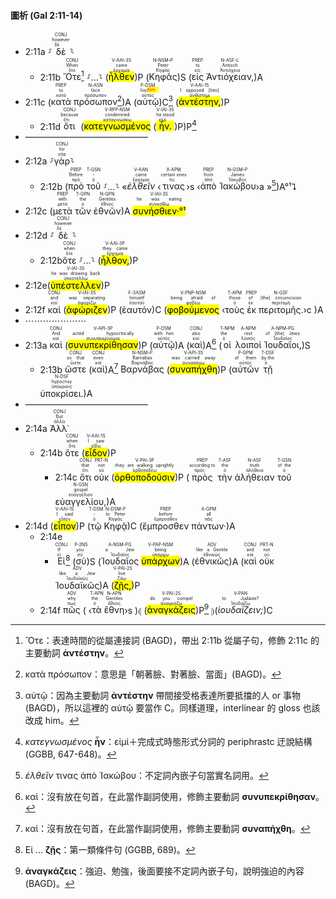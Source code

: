 #### 圖析 (Gal 2:11-14)

- 2:11a ⸉<RUBY><ruby><ruby>δὲ<rt>δέ</rt></ruby><rt>however</rt></ruby><rt>CONJ</rt></RUBY>⸊
	- 2:11b <RUBY><ruby><ruby>Ὅτε<rt>ὅτε</rt></ruby><rt>When</rt></ruby><rt>CONJ</rt></RUBY>[^1] ⸉...⸊ (<RUBY><ruby><ruby><mark class='verb'>ἦλθεν</mark><rt>ἔρχομαι</rt></ruby><rt>came</rt></ruby><rt>V-AAI-3S</rt></RUBY>)P (<RUBY><ruby><ruby>Κηφᾶς<rt>Κηφᾶς</rt></ruby><rt>Peter</rt></ruby><rt>N-NSM-P</rt></RUBY>)S (<RUBY><ruby><ruby>εἰς<rt>εἰς</rt></ruby><rt>to</rt></ruby><rt>PREP</rt></RUBY> <RUBY><ruby><ruby>Ἀντιόχειαν,<rt>Ἀντιόχεια</rt></ruby><rt>Antioch</rt></ruby><rt>N-ASF-L</rt></RUBY>)A 
- 2:11c (<RUBY><ruby><ruby>κατὰ<rt>κατά</rt></ruby><rt>to</rt></ruby><rt>PREP</rt></RUBY> <RUBY><ruby><ruby>πρόσωπον<rt>πρόσωπον</rt></ruby><rt>face</rt></ruby><rt>N-ASN</rt></RUBY>[^2])A (<RUBY><ruby><ruby>αὐτῷ<rt>αὐτός</rt></ruby><rt>his⁞<mark class='verb'><font color='red'>him</font></mark></rt></ruby><rt>P-DSM</rt></RUBY>)C[^3] (<RUBY><ruby><ruby><mark class='verb'>ἀντέστην,</mark><rt>ἀνθίστημι</rt></ruby><rt>I opposed [him]</rt></ruby><rt>V-AAI-1S</rt></RUBY>)P
	- 2:11d<RUBY><ruby><ruby>ὅτι<rt>ὅτι</rt></ruby><rt>because</rt></ruby><rt>CONJ</rt></RUBY> (<RUBY><ruby><ruby><mark class='ptc'>κατεγνωσμένος</mark><rt>καταγινώσκω</rt></ruby><rt>condemned</rt></ruby><rt>V-RPP-NSM</rt></RUBY> (<RUBY><ruby><ruby><mark class='verb'>ἦν.</mark><rt>εἰμί</rt></ruby><rt>he stood</rt></ruby><rt>V-IAI-3S</rt></RUBY>)P)P[^4]
- ——————————————
- 2:12a ⸉<RUBY><ruby><ruby>γὰρ<rt>γάρ</rt></ruby><rt>for</rt></ruby><rt>CONJ</rt></RUBY>⸊
	- 2:12b (<RUBY><ruby><ruby>πρὸ<rt>πρό</rt></ruby><rt>Before</rt></ruby><rt>PREP</rt></RUBY> <RUBY><ruby><ruby>τοῦ<rt>ὁ</rt></ruby><rt>-</rt></ruby><rt>T-GSN</rt></RUBY> ⸉...⸊ «<RUBY><ruby><ruby><em>ἐλθεῖν</em><rt>ἔρχομαι</rt></ruby><rt>came</rt></ruby><rt>V-AAN</rt></RUBY> ‹<RUBY><ruby><ruby>τινας<rt>τις</rt></ruby><rt>certain ones</rt></ruby><rt>X-APM</rt></RUBY>›s ‹<RUBY><ruby><ruby>ἀπὸ<rt>ἀπό</rt></ruby><rt>from</rt></ruby><rt>PREP</rt></RUBY> <RUBY><ruby><ruby>Ἰακώβου<rt>Ἰάκωβος</rt></ruby><rt>James</rt></ruby><rt>N-GSM-P</rt></RUBY>›a »[^5])A°¹⮧
- 2:12c (<RUBY><ruby><ruby>μετὰ<rt>μετά</rt></ruby><rt>with</rt></ruby><rt>PREP</rt></RUBY> <RUBY><ruby><ruby>τῶν<rt>ὁ</rt></ruby><rt>the</rt></ruby><rt>T-GPN</rt></RUBY> <RUBY><ruby><ruby>ἐθνῶν<rt>ἔθνος</rt></ruby><rt>Gentiles</rt></ruby><rt>N-GPN</rt></RUBY>)A <RUBY><ruby><ruby><mark><mark class='verb'>συνήσθιεν·°¹</mark></mark><rt>συνεσθίω</rt></ruby><rt>he was eating</rt></ruby><rt>V-IAI-3S</rt></RUBY>
- 2:12d ⸉<RUBY><ruby><ruby>δὲ<rt>δέ</rt></ruby><rt>however</rt></ruby><rt>CONJ</rt></RUBY>⸊
	- 2:12b<RUBY><ruby><ruby>ὅτε<rt>ὅτε</rt></ruby><rt>when</rt></ruby><rt>CONJ</rt></RUBY> ⸉...⸊ (<RUBY><ruby><ruby><mark class='verb'>ἦλθον,</mark><rt>ἔρχομαι</rt></ruby><rt>they came</rt></ruby><rt>V-AAI-3P</rt></RUBY>)P 
- 2:12e(<RUBY><ruby><ruby><mark class='verb'>ὑπέστελλεν</mark><rt>ὑποστέλλω</rt></ruby><rt>he was drawing back</rt></ruby><rt>V-IAI-3S</rt></RUBY>)P
- 2:12f <RUBY><ruby><ruby>καὶ<rt>καί</rt></ruby><rt>and</rt></ruby><rt>CONJ</rt></RUBY> (<RUBY><ruby><ruby><mark class='verb'>ἀφώριζεν</mark><rt>ἀφορίζω</rt></ruby><rt>was separating</rt></ruby><rt>V-IAI-3S</rt></RUBY>)P (<RUBY><ruby><ruby>ἑαυτόν<rt>ἑαυτοῦ</rt></ruby><rt>himself</rt></ruby><rt>F-3ASM</rt></RUBY>)C (<RUBY><ruby><ruby><mark class='ptc'>φοβούμενος</mark><rt>φοβέω</rt></ruby><rt>being afraid of</rt></ruby><rt>V-PNP-NSM</rt></RUBY> ‹<RUBY><ruby><ruby>τοὺς<rt>ὁ</rt></ruby><rt>those</rt></ruby><rt>T-APM</rt></RUBY> <RUBY><ruby><ruby>ἐκ<rt>ἐκ</rt></ruby><rt>of</rt></ruby><rt>PREP</rt></RUBY> <RUBY><ruby><ruby>περιτομῆς.<rt>περιτομή</rt></ruby><rt>[the] circumcision</rt></ruby><rt>N-GSF</rt></RUBY>›c )A
- ⋯⋯⋯⋯⋯⋯⋯
- 2:13a <RUBY><ruby><ruby>καὶ<rt>καί</rt></ruby><rt>And</rt></ruby><rt>CONJ</rt></RUBY> (<RUBY><ruby><ruby><mark class='verb'>συνυπεκρίθησαν</mark><rt>συνυποκρίνομαι</rt></ruby><rt>acted hypocritically</rt></ruby><rt>V-API-3P</rt></RUBY>)P (<RUBY><ruby><ruby>αὐτῷ<rt>αὐτός</rt></ruby><rt>with him</rt></ruby><rt>P-DSM</rt></RUBY>)A (<RUBY><ruby><ruby>καὶ<rt>καί</rt></ruby><rt>also</rt></ruby><rt>CONJ</rt></RUBY>)A[^6] (<RUBY><ruby><ruby>οἱ<rt>ὁ</rt></ruby><rt>the</rt></ruby><rt>T-NPM</rt></RUBY> <RUBY><ruby><ruby>λοιποὶ<rt>λοιπός</rt></ruby><rt>rest</rt></ruby><rt>A-NPM</rt></RUBY> <RUBY><ruby><ruby>Ἰουδαῖοι,<rt>Ἰουδαῖος</rt></ruby><rt>of [the] Jews</rt></ruby><rt>A-NPM-PG</rt></RUBY>)S 
	- 2:13b <RUBY><ruby><ruby>ὥστε<rt>ὥστε</rt></ruby><rt>so that</rt></ruby><rt>CONJ</rt></RUBY> (<RUBY><ruby><ruby>καὶ<rt>καί</rt></ruby><rt>even</rt></ruby><rt>CONJ</rt></RUBY>)A[^7] <RUBY><ruby><ruby>Βαρνάβας<rt>Βαρνάβας</rt></ruby><rt>Barnabas</rt></ruby><rt>N-NSM-P</rt></RUBY> (<RUBY><ruby><ruby><mark class='verb'>συναπήχθη</mark><rt>συναπάγω</rt></ruby><rt>was carried away</rt></ruby><rt>V-API-3S</rt></RUBY>)P (<RUBY><ruby><ruby>αὐτῶν<rt>αὐτός</rt></ruby><rt>of them</rt></ruby><rt>P-GPM</rt></RUBY> <RUBY><ruby><ruby>τῇ<rt>ὁ</rt></ruby><rt>by the</rt></ruby><rt>T-DSF</rt></RUBY> <RUBY><ruby><ruby>ὑποκρίσει.<rt>ὑπόκρισις</rt></ruby><rt>hypocrisy</rt></ruby><rt>N-DSF</rt></RUBY>)A
- ——————————————
- 2:14a <RUBY><ruby><ruby>Ἀλλ᾽<rt>ἀλλά</rt></ruby><rt>But</rt></ruby><rt>CONJ</rt></RUBY>
	- 2:14b <RUBY><ruby><ruby>ὅτε<rt>ὅτε</rt></ruby><rt>when</rt></ruby><rt>CONJ</rt></RUBY> (<RUBY><ruby><ruby><mark class='verb'>εἶδον</mark><rt>εἴδω</rt></ruby><rt>I saw</rt></ruby><rt>V-AAI-1S</rt></RUBY>)P
		- 2:14c <RUBY><ruby><ruby>ὅτι<rt>ὅτι</rt></ruby><rt>that</rt></ruby><rt>CONJ</rt></RUBY> <RUBY><ruby><ruby>οὐκ<rt>οὐ</rt></ruby><rt>not</rt></ruby><rt>PRT-N</rt></RUBY> (<RUBY><ruby><ruby><mark class='verb'>ὀρθοποδοῦσιν</mark><rt>ὀρθοποδέω</rt></ruby><rt>they are walking uprightly</rt></ruby><rt>V-PAI-3P</rt></RUBY>)P (<RUBY><ruby><ruby>πρὸς<rt>πρός</rt></ruby><rt>according to</rt></ruby><rt>PREP</rt></RUBY> <RUBY><ruby><ruby>τὴν<rt>ὁ</rt></ruby><rt>the</rt></ruby><rt>T-ASF</rt></RUBY> <RUBY><ruby><ruby>ἀλήθειαν<rt>ἀλήθεια</rt></ruby><rt>truth</rt></ruby><rt>N-ASF</rt></RUBY> <RUBY><ruby><ruby>τοῦ<rt>ὁ</rt></ruby><rt>of the</rt></ruby><rt>T-GSN</rt></RUBY> <RUBY><ruby><ruby>εὐαγγελίου,<rt>εὐαγγέλιον</rt></ruby><rt>gospel</rt></ruby><rt>N-GSN</rt></RUBY>)A 
- 2:14d (<RUBY><ruby><ruby><mark class='verb'>εἶπον</mark><rt>εἶπον</rt></ruby><rt>I said</rt></ruby><rt>V-AAI-1S</rt></RUBY>)P (<RUBY><ruby><ruby>τῷ<rt>ὁ</rt></ruby><rt>-</rt></ruby><rt>T-DSM</rt></RUBY> <RUBY><ruby><ruby>Κηφᾷ<rt>Κηφᾶς</rt></ruby><rt>to Peter</rt></ruby><rt>N-DSM-P</rt></RUBY>)C (<RUBY><ruby><ruby>ἔμπροσθεν<rt>ἔμπροσθεν</rt></ruby><rt>before</rt></ruby><rt>PREP</rt></RUBY> <RUBY><ruby><ruby>πάντων·<rt>πᾶς</rt></ruby><rt>all</rt></ruby><rt>A-GPM</rt></RUBY>)A
	- 2:14e 
		- <RUBY><ruby><ruby>Εἰ<rt>εἰ</rt></ruby><rt>If</rt></ruby><rt>CONJ</rt></RUBY>[^8] (<RUBY><ruby><ruby>σὺ<rt>σύ</rt></ruby><rt>you</rt></ruby><rt>P-2NS</rt></RUBY>)S (<RUBY><ruby><ruby>Ἰουδαῖος<rt>Ἰουδαῖος</rt></ruby><rt>a Jew</rt></ruby><rt>A-NSM-PG</rt></RUBY> <RUBY><ruby><ruby><mark class='ptc'>ὑπάρχων</mark><rt>ὑπάρχω</rt></ruby><rt>being</rt></ruby><rt>V-PAP-NSM</rt></RUBY>)A (<RUBY><ruby><ruby>ἐθνικῶς<rt>ἐθνικῶς</rt></ruby><rt>like a Gentile</rt></ruby><rt>ADV</rt></RUBY>)A (<RUBY><ruby><ruby>καὶ<rt>καί</rt></ruby><rt>and</rt></ruby><rt>CONJ</rt></RUBY> <RUBY><ruby><ruby>οὐκ<rt>οὐ</rt></ruby><rt>not</rt></ruby><rt>PRT-N</rt></RUBY> <RUBY><ruby><ruby>Ἰουδαϊκῶς<rt>Ἰουδαϊκῶς</rt></ruby><rt>like a Jew</rt></ruby><rt>ADV</rt></RUBY>)A (<RUBY><ruby><ruby><mark class='verb'>ζῇς,</mark><rt>ζάω</rt></ruby><rt>live</rt></ruby><rt>V-PAI-2S</rt></RUBY>)P 
	- 2:14f <RUBY><ruby><ruby>πῶς<rt>πως</rt></ruby><rt>why</rt></ruby><rt>ADV</rt></RUBY> ( ‹<RUBY><ruby><ruby>τὰ<rt>ὁ</rt></ruby><rt>the</rt></ruby><rt>T-APN</rt></RUBY> <RUBY><ruby><ruby>ἔθνη<rt>ἔθνος</rt></ruby><rt>Gentiles</rt></ruby><rt>N-APN</rt></RUBY>›s )⦇ (<RUBY><ruby><ruby><mark class='verb'>ἀναγκάζεις</mark><rt>ἀναγκάζω</rt></ruby><rt>do you compel</rt></ruby><rt>V-PAI-2S</rt></RUBY>)P[^9] ⦈(<RUBY><ruby><ruby><em>ἰουδαΐζειν;</em><rt>Ἰουδαΐζω</rt></ruby><rt>to Judaize?</rt></ruby><rt>V-PAN</rt></RUBY>)C

[^1]: Ὅτε：表達時間的從屬連接詞 (BAGD)，帶出 2:11b 從屬子句，修飾 2:11c 的主要動詞 **ἀντέστην**。
[^2]: κατὰ πρόσωπον：意思是「朝著臉、對著臉、當面」(BAGD)。
[^3]: αὐτῷ：因為主要動詞 **ἀντέστην** 帶間接受格表達所要抵擋的人 or 事物 (BAGD)，所以這裡的 αὐτῷ 要當作 C。同樣道理，interlinear 的 gloss 也該改成 him。
[^4]: _κατεγνωσμένος_ **ἦν**：εἰμί＋完成式時態形式分詞的 periphrastc 迂說結構  (GGBB, 647-648)。
[^5]: _ἐλθεῖν_ τινας ἀπὸ Ἰακώβου：不定詞內嵌子句當實名詞用。
[^6]: καὶ：沒有放在句首，在此當作副詞使用，修飾主要動詞 **συνυπεκρίθησαν**。
[^7]: καὶ：沒有放在句首，在此當作副詞使用，修飾主要動詞 **συναπήχθη**。
[^8]: Εἰ ... **ζῇς**：第一類條件句 (GGBB, 689)。
[^9]: **ἀναγκάζεις**：強迫、勉強，後面要接不定詞內嵌子句，說明強迫的內容 (BAGD)。
